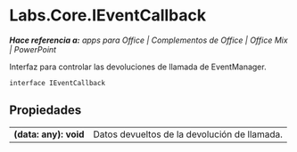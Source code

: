 
# <a name="labs.core.ieventcallback"></a>Labs.Core.IEventCallback

 _**Hace referencia a:** apps para Office | Complementos de Office | Office Mix | PowerPoint_

Interfaz para controlar las devoluciones de llamada de EventManager.

```
interface IEventCallback
```


## <a name="properties"></a>Propiedades


|||
|:-----|:-----|
|**(data: any): void**|Datos devueltos de la devolución de llamada.|
